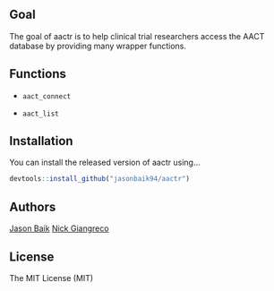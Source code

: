 
<!-- README.md is generated from README.Rmd. Please edit that file -->
Goal
----

The goal of aactr is to help clinical trial researchers access the AACT database by providing many wrapper functions.

Functions
---------

-   `aact_connect`

-   `aact_list`

Installation
------------

You can install the released version of aactr using...

``` r
devtools::install_github("jasonbaik94/aactr")
```

Authors
-------

[Jason Baik](joonwoob@andrew.cmu.edu) [Nick Giangreco](nick.giangreco@gmail.com)

License
-------

The MIT License (MIT)
